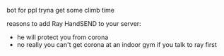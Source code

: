 bot for ppl tryna get some climb time

reasons to add Ray HandSEND to your server:
- he will protect you from corona
- no really you can't get corona at an indoor gym if you talk to ray first
